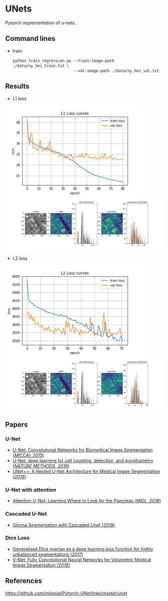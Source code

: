 # UNets
Pytorch implementation of u-nets.

## Command lines
- train
  ```
  python train_regression.py --train-image-path ./data/ny_hei_train.txt \
                             --val-image-path ./data/ny_hei_val.txt
  ```
  
## Results
- L1 loss

<img src='tmp_l1/loss_regression.png'>

<img src='tmp_l1/70_3.png'>
<!--- 
<img src='tmp_l1/70_0.png'>
<img src='tmp_l1/70_1.png'>
<img src='tmp_l1/70_2.png'>
<img src='tmp_l1/70_3.png'>
<img src='tmp_l1/70_4.png'>
<img src='tmp_l1/70_5.png'>
<img src='tmp_l1/70_6.png'>
<img src='tmp_l1/70_7.png'>
-->

- L2 loss

<img src='tmp_l2/loss_regression_l2.png'>

<img src='tmp_l2/l2_70_3.png'>
<!--- 
<img src='tmp_l2/l2_70_0.png'>
<img src='tmp_l2/l2_70_1.png'>
<img src='tmp_l2/l2_70_2.png'>
<img src='tmp_l2/l2_70_3.png'>
<img src='tmp_l2/l2_70_4.png'>
<img src='tmp_l2/l2_70_5.png'>
<img src='tmp_l2/l2_70_6.png'>
<img src='tmp_l2/l2_70_7.png'>
-->

## Papers
### U-Net
- [U-Net: Convolutional Networks for Biomedical Image Segmentation (*MICCAI, 2015*)](https://arxiv.org/pdf/1505.04597.pdf)
- [U-Net: deep learning for cell counting, detection, and morphometry (*NATURE METHODS, 2019*)](https://www.researchgate.net/publication/329716031_U-Net_deep_learning_for_cell_counting_detection_and_morphometry)
- [UNet++: A Nested U-Net Architecture for Medical Image Segmentation (*2018*)](https://arxiv.org/pdf/1807.10165.pdf)
### U-Net with attention
- [Attention U-Net: Learning Where to Look for the Pancreas (*MIDL, 2018*)](https://arxiv.org/pdf/1804.03999.pdf)
### Cascaded U-Net
- [Glioma Segmentation with Cascaded Unet (*2018*)](https://arxiv.org/pdf/1810.04008.pdf)

### Dice Loss
- [Generalised Dice overlap as a deep learning loss function for highly unbalanced segmentations (*2017*)](https://arxiv.org/pdf/1707.03237.pdf)
- [V-Net: Fully Convolutional Neural Networks for Volumetric Medical Image Segmentation *(2016)*](https://arxiv.org/pdf/1606.04797.pdf)

## References
https://github.com/milesial/Pytorch-UNet/tree/master/unet

